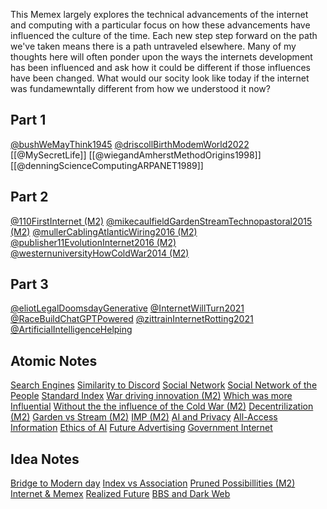 This Memex largely explores the technical advancements  of the internet and computing with a particular focus on how these advancements have influenced the culture of the time. Each new step step forward on the path we've taken means there is a path untraveled elsewhere. Many of my thoughts here will often ponder upon the ways the internets development has been influenced and ask how it could be different if those influences have been changed. What would our socity look like today if the internet was fundamewntally different from how we understood it now?

## Part 1
[@bushWeMayThink1945](@bushWeMayThink1945.md)
[@driscollBirthModemWorld2022](@driscollBirthModemWorld2022.md)
[[@MySecretLife]]
[[@wiegandAmherstMethodOrigins1998]]
[[@denningScienceComputingARPANET1989]]

## Part 2

[@110FirstInternet (M2)](@110FirstInternet%20(M2).md)
[@mikecaulfieldGardenStreamTechnopastoral2015 (M2)](@mikecaulfieldGardenStreamTechnopastoral2015%20(M2).md)
[@mullerCablingAtlanticWiring2016 (M2)](@mullerCablingAtlanticWiring2016%20(M2).md)
[@publisher11EvolutionInternet2016 (M2)](@publisher11EvolutionInternet2016%20(M2).md)
[@westernuniversityHowColdWar2014 (M2)](@westernuniversityHowColdWar2014%20(M2).md)

## Part 3
[@eliotLegalDoomsdayGenerative](@eliotLegalDoomsdayGenerative.md)
[@InternetWillTurn2021](@InternetWillTurn2021.md)
[@RaceBuildChatGPTPowered](@RaceBuildChatGPTPowered.md)
[@zittrainInternetRotting2021](@zittrainInternetRotting2021.md)
[@ArtificialIntelligenceHelping](@ArtificialIntelligenceHelping.md)

## Atomic Notes

[Search Engines](Search%20Engines.md)
[Similarity to Discord](Similarity%20to%20Discord.md)
[Social Network](Social%20Network.md)
[Social Network of the People](Social%20Network%20of%20the%20People.md)
[Standard Index](Standard%20Index.md)
[War driving innovation (M2)](War%20driving%20innovation%20(M2).md)
[Which was more Influential](Which%20was%20more%20Influential.md)
[Without the the influence of the Cold War (M2)](Without%20the%20the%20influence%20of%20the%20Cold%20War%20(M2).md)
[Decentrilization (M2)](Decentrilization%20(M2).md)
[Garden vs Stream (M2)](Garden%20vs%20Stream%20(M2).md)
[IMP (M2)](IMP%20(M2).md)
[AI and Privacy](AI%20and%20Privacy.md)
[All-Access Information](All-Access%20Information.md)
[Ethics of AI](Ethics%20of%20AI.md)
[Future Advertising](Future%20Advertising.md)
[Government Internet](Government%20Internet.md)



## Idea Notes

[Bridge to Modern day](Bridge%20to%20Modern%20day.md)
[Index vs Association](Index%20vs%20Association.md)
[Pruned Possibillities (M2)](Pruned%20Possibillities%20(M2).md)
[Internet & Memex](Internet%20&%20Memex.md)
[Realized Future](Realized%20Future.md)
[BBS and Dark Web](BBS%20and%20Dark%20Web.md)


